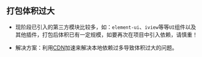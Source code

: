## 打包体积过大

+ 现阶段已引入的第三方模块比较多，如：`element-ui`、`iview`等等`UI`组件以及其他插件，打包后体积已有一定规模，如要再次在项目中引入依赖，请慎重！

+ 解决方案：利用[CDN](https://www.bootcdn.cn/)加速来解决本地依赖过多导致体积过大的问题。